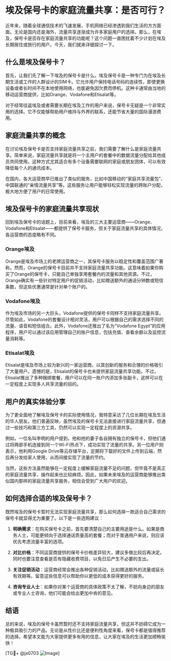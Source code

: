 # 埃及保号卡的家庭流量共享：是否可行？

近年来，随着全球通信技术的飞速发展，手机网络已经渗透到我们生活的方方面面。无论是国内还是海外，流量共享逐渐成为许多家庭用户的选择。那么，在埃及，保号卡是否存在家庭流量共享的功能呢？这个问题一直困扰着不少计划在埃及长期居住或旅行的用户。今天，我们就来详细探讨一下。

## 什么是埃及保号卡？

首先，让我们先了解一下埃及的保号卡是什么。埃及保号卡是一种专门为在埃及长期生活或工作的人群设计的SIM卡。它允许用户保持电话号码的连续性，即使更换设备或者长时间不在本地使用网络，也能避免因欠费而停机。这种卡通常由当地的移动运营商提供，比如Orange、Vodafone和Etisalat等。

对于经常往返埃及或者需要长期在埃及工作的用户来说，保号卡无疑是一个非常实用的选择。它不仅能够帮助用户维持与外界的联系，还能节省大量的国际漫游费用。

## 家庭流量共享的概念

在讨论埃及保号卡是否支持家庭流量共享之前，我们需要了解什么是家庭流量共享。简单来说，家庭流量共享就是将一个主用户的套餐中的数据流量分配给其他成员共同使用。这种方式尤其适合有多个设备需要联网的家庭或朋友团体，可以有效降低每个人的通讯成本。

在国内，各大运营商早已推出了类似的服务，比如中国移动的“家庭共享流量包”、中国联通的“亲情流量共享”等。这些服务让用户能够轻松实现流量的跨账户分配，极大地方便了用户的日常使用。

## 埃及保号卡的家庭流量共享现状

回到埃及保号卡的话题上，目前来看，埃及的三大主要运营商——Orange、Vodafone和Etisalat——都提供了保号卡服务，但关于家庭流量共享的具体情况，各运营商的态度略有不同。

### Orange埃及

Orange是埃及市场上的老牌运营商之一，其保号卡服务以稳定性和覆盖范围广著称。然而，Orange的保号卡目前并不支持家庭流量共享功能。这意味着如果你购买了Orange的保号卡，只能自己单独享用套餐内的流量和其他资源。不过，Orange确实有一些针对特定用户的促销活动，比如赠送额外的通话分钟数或短信条数，但这些优惠通常是针对单个账户的。

### Vodafone埃及

作为埃及市场的另一大巨头，Vodafone提供的保号卡同样不支持家庭流量共享。尽管如此，Vodafone的套餐设计相对灵活，用户可以根据自己的需求选择不同的流量、语音和短信组合。此外，Vodafone还推出了名为“Vodafone Egypt”的应用程序，用户可以通过该应用管理自己的账户信息，包括充值、查看余额以及监控流量消耗等。

### Etisalat埃及

Etisalat是埃及市场上较为新兴的一家运营商，以其创新的服务和合理的价格吸引了大量用户。遗憾的是，Etisalat的保号卡也未提供家庭流量共享功能。不过，Etisalat推出了多种捆绑套餐，用户可以在同一账户内添加多张副卡，这样可以在一定程度上实现多人共享流量的目的。

## 用户的真实体验分享

为了更全面地了解埃及保号卡的实际使用情况，我特意采访了几位长期在埃及生活的华人朋友。他们普遍反映，虽然埃及的保号卡无法直接进行家庭流量共享，但通过一些技巧和第三方工具，仍然可以实现一定程度上的资源共享。

例如，一位名叫李明的用户提到，他和他的妻子各自拥有独立的保号卡，但他们通过将两部手机连接到同一个Wi-Fi热点下，成功实现了流量的共享。另一位用户则表示，他利用Google Drive等云存储平台，定期将下载好的文件上传到云端，然后再分发给家人使用，从而间接实现了流量的节约。

当然，这些方法虽然能够在一定程度上缓解家庭流量不足的问题，但毕竟不是真正的家庭流量共享，操作起来也比较麻烦。因此，如果未来埃及的运营商能够推出类似国内那样的家庭流量共享服务，相信会受到广大用户的欢迎。

## 如何选择合适的埃及保号卡？

既然埃及的保号卡暂时无法实现家庭流量共享，那么如何选择一款适合自己需求的保号卡就显得尤为重要了。以下是一些选购建议：

1. **明确需求**：在购买保号卡之前，首先要清楚自己的主要用途是什么。如果是商务人士，可能更倾向于选择通话质量高的套餐；而对于普通用户来说，则应该优先考虑流量丰富的选项。
   
2. **对比价格**：不同运营商提供的保号卡价格差异较大，建议多做比较后再决定。同时也要注意查看是否有隐藏收费项目，以免日后产生不必要的支出。

3. **关注促销活动**：运营商经常会推出各种促销活动，比如赠送额外的流量或延长有效期等。留意这些信息可以帮助你以更低的成本获得更好的服务。

4. **咨询专业人士**：如果你对某个运营商的具体政策不太了解，不妨向身边的朋友或专业人士咨询，他们可能会给出更加中肯的意见。

## 结语

总的来说，埃及的保号卡虽然暂时还不支持家庭流量共享，但这并不妨碍它成为一种极具吸引力的产品。无论是从性价比还是便利性角度来看，保号卡都是值得推荐的选择。希望本文能为大家提供更多有用的信息，让大家在埃及的生活更加顺畅愉快！

[TG💪+ @jx0703 ![Image](https://github.com/user-attachments/assets/dbca1d08-cadb-493c-b0ec-ad6f7a83f270)]